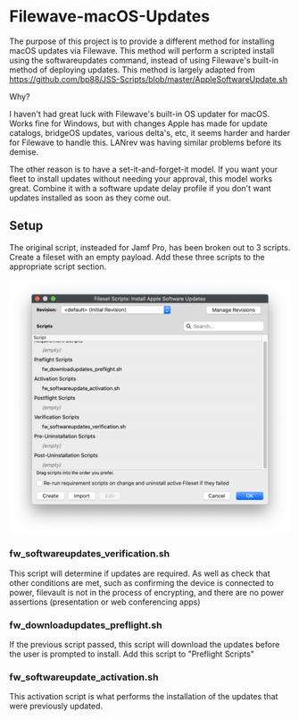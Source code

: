 # Filewave-macOS-Updates

The purpose of this project is to provide a different method for installing macOS
updates via Filewave. This method will perform a scripted install using the softwareupdates
command, instead of using Filewave's built-in method of deploying updates. This
method is largely adapted from https://github.com/bp88/JSS-Scripts/blob/master/AppleSoftwareUpdate.sh

Why?

I haven't had great luck with Filewave's built-in OS updater for macOS.
Works fine for Windows, but with changes Apple has made for update catalogs, bridgeOS
updates, various delta's, etc, it seems harder and harder for Filewave to handle this.
LANrev was having similar problems before its demise.

The other reason is to have a set-it-and-forget-it model. If you want your fleet
to install updates without needing your approval, this model works great. Combine
it with a software update delay profile if you don't want updates installed as soon
as they come out.

## Setup

The original script, insteaded for Jamf Pro, has been broken out to 3 scripts. Create a fileset with an empty payload. Add these three scripts to the appropriate script section.

![Filewave Script window](https://github.com/patgmac/Filewave-macOS-Updates/blob/main/images/scripts_window.png?raw=true)

### fw_softwareupdates_verification.sh

This script will determine if updates are required. As well as check that other conditions
are met, such as confirming the device is connected to power, filevault is not in
the process of encrypting, and there are no power assertions (presentation or web conferencing apps)

### fw_downloadupdates_preflight.sh

If the previous script passed, this script will download the updates before the user
is prompted to install. Add this script to "Preflight Scripts"

### fw_softwareupdate_activation.sh

This activation script is what performs the installation of the updates that were previously updated.
